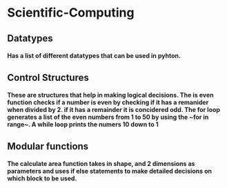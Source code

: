 # Scientific-Computing
## Datatypes 
#### Has a list of different datatypes that can be used in pyhton. 

## Control Structures
#### These are structures that help in making logical decisions. The is even function checks if a number is even by checking if it has a remanider when divided by 2. if it has a remainder it is concidered odd. The for loop generates a list of the even numbers from 1 to 50 by using the ~for in range~. A while loop prints the numers 10 down to 1

## Modular functions
#### The calculate area function takes in shape, and 2 dimensions as parameters and uses if else statements to make detailed decisions on which block to be used. 